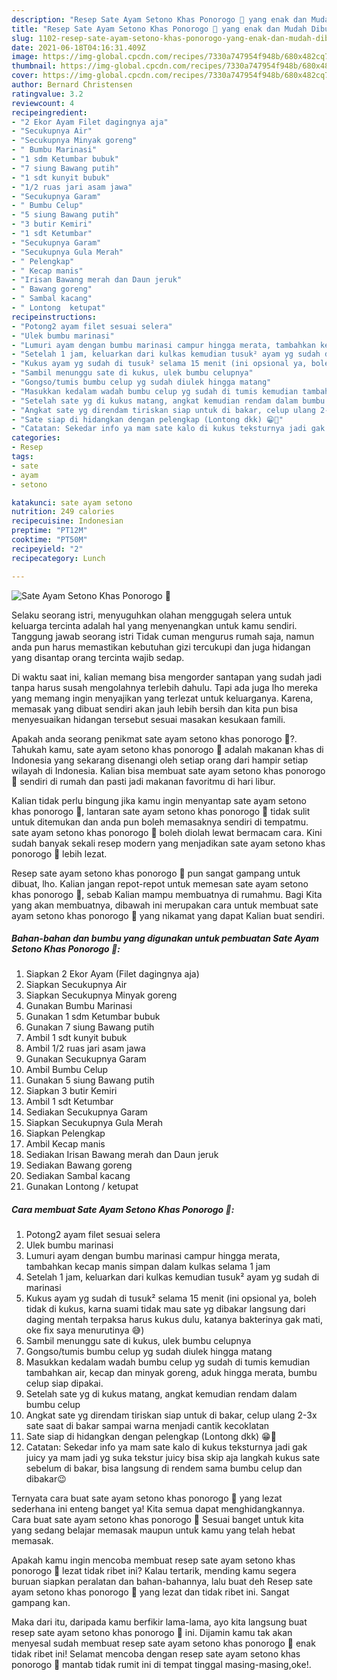 ```yaml
---
description: "Resep Sate Ayam Setono Khas Ponorogo 🐯 yang enak dan Mudah Dibuat"
title: "Resep Sate Ayam Setono Khas Ponorogo 🐯 yang enak dan Mudah Dibuat"
slug: 1102-resep-sate-ayam-setono-khas-ponorogo-yang-enak-dan-mudah-dibuat
date: 2021-06-18T04:16:31.409Z
image: https://img-global.cpcdn.com/recipes/7330a747954f948b/680x482cq70/sate-ayam-setono-khas-ponorogo-🐯-foto-resep-utama.jpg
thumbnail: https://img-global.cpcdn.com/recipes/7330a747954f948b/680x482cq70/sate-ayam-setono-khas-ponorogo-🐯-foto-resep-utama.jpg
cover: https://img-global.cpcdn.com/recipes/7330a747954f948b/680x482cq70/sate-ayam-setono-khas-ponorogo-🐯-foto-resep-utama.jpg
author: Bernard Christensen
ratingvalue: 3.2
reviewcount: 4
recipeingredient:
- "2 Ekor Ayam Filet dagingnya aja"
- "Secukupnya Air"
- "Secukupnya Minyak goreng"
- " Bumbu Marinasi"
- "1 sdm Ketumbar bubuk"
- "7 siung Bawang putih"
- "1 sdt kunyit bubuk"
- "1/2 ruas jari asam jawa"
- "Secukupnya Garam"
- " Bumbu Celup"
- "5 siung Bawang putih"
- "3 butir Kemiri"
- "1 sdt Ketumbar"
- "Secukupnya Garam"
- "Secukupnya Gula Merah"
- " Pelengkap"
- " Kecap manis"
- "Irisan Bawang merah dan Daun jeruk"
- " Bawang goreng"
- " Sambal kacang"
- " Lontong  ketupat"
recipeinstructions:
- "Potong2 ayam filet sesuai selera"
- "Ulek bumbu marinasi"
- "Lumuri ayam dengan bumbu marinasi campur hingga merata, tambahkan kecap manis simpan dalam kulkas selama 1 jam"
- "Setelah 1 jam, keluarkan dari kulkas kemudian tusuk² ayam yg sudah di marinasi"
- "Kukus ayam yg sudah di tusuk² selama 15 menit (ini opsional ya, boleh tidak di kukus, karna suami tidak mau sate yg dibakar langsung dari daging mentah terpaksa harus kukus dulu, katanya bakterinya gak mati, oke fix saya menurutinya 😅)"
- "Sambil menunggu sate di kukus, ulek bumbu celupnya"
- "Gongso/tumis bumbu celup yg sudah diulek hingga matang"
- "Masukkan kedalam wadah bumbu celup yg sudah di tumis kemudian tambahkan air, kecap dan minyak goreng, aduk hingga merata, bumbu celup siap dipakai."
- "Setelah sate yg di kukus matang, angkat kemudian rendam dalam bumbu celup"
- "Angkat sate yg direndam tiriskan siap untuk di bakar, celup ulang 2-3x sate saat di bakar sampai warna menjadi cantik kecoklatan"
- "Sate siap di hidangkan dengan pelengkap (Lontong dkk) 😁🤤"
- "Catatan: Sekedar info ya mam sate kalo di kukus teksturnya jadi gak juicy ya mam jadi yg suka tekstur juicy bisa skip aja langkah kukus sate sebelum di bakar, bisa langsung di rendem sama bumbu celup dan dibakar😉"
categories:
- Resep
tags:
- sate
- ayam
- setono

katakunci: sate ayam setono 
nutrition: 249 calories
recipecuisine: Indonesian
preptime: "PT12M"
cooktime: "PT50M"
recipeyield: "2"
recipecategory: Lunch

---
```



![Sate Ayam Setono Khas Ponorogo 🐯](https://img-global.cpcdn.com/recipes/7330a747954f948b/680x482cq70/sate-ayam-setono-khas-ponorogo-🐯-foto-resep-utama.jpg)

Selaku seorang istri, menyuguhkan olahan menggugah selera untuk keluarga tercinta adalah hal yang menyenangkan untuk kamu sendiri. Tanggung jawab seorang istri Tidak cuman mengurus rumah saja, namun anda pun harus memastikan kebutuhan gizi tercukupi dan juga hidangan yang disantap orang tercinta wajib sedap.

Di waktu  saat ini, kalian memang bisa mengorder santapan yang sudah jadi tanpa harus susah mengolahnya terlebih dahulu. Tapi ada juga lho mereka yang memang ingin menyajikan yang terlezat untuk keluarganya. Karena, memasak yang dibuat sendiri akan jauh lebih bersih dan kita pun bisa menyesuaikan hidangan tersebut sesuai masakan kesukaan famili. 



Apakah anda seorang penikmat sate ayam setono khas ponorogo 🐯?. Tahukah kamu, sate ayam setono khas ponorogo 🐯 adalah makanan khas di Indonesia yang sekarang disenangi oleh setiap orang dari hampir setiap wilayah di Indonesia. Kalian bisa membuat sate ayam setono khas ponorogo 🐯 sendiri di rumah dan pasti jadi makanan favoritmu di hari libur.

Kalian tidak perlu bingung jika kamu ingin menyantap sate ayam setono khas ponorogo 🐯, lantaran sate ayam setono khas ponorogo 🐯 tidak sulit untuk ditemukan dan anda pun boleh memasaknya sendiri di tempatmu. sate ayam setono khas ponorogo 🐯 boleh diolah lewat bermacam cara. Kini sudah banyak sekali resep modern yang menjadikan sate ayam setono khas ponorogo 🐯 lebih lezat.

Resep sate ayam setono khas ponorogo 🐯 pun sangat gampang untuk dibuat, lho. Kalian jangan repot-repot untuk memesan sate ayam setono khas ponorogo 🐯, sebab Kalian mampu membuatnya di rumahmu. Bagi Kita yang akan membuatnya, dibawah ini merupakan cara untuk membuat sate ayam setono khas ponorogo 🐯 yang nikamat yang dapat Kalian buat sendiri.

<!--inarticleads1-->

##### Bahan-bahan dan bumbu yang digunakan untuk pembuatan Sate Ayam Setono Khas Ponorogo 🐯:

1. Siapkan 2 Ekor Ayam (Filet dagingnya aja)
1. Siapkan Secukupnya Air
1. Siapkan Secukupnya Minyak goreng
1. Gunakan  Bumbu Marinasi
1. Gunakan 1 sdm Ketumbar bubuk
1. Gunakan 7 siung Bawang putih
1. Ambil 1 sdt kunyit bubuk
1. Ambil 1/2 ruas jari asam jawa
1. Gunakan Secukupnya Garam
1. Ambil  Bumbu Celup
1. Gunakan 5 siung Bawang putih
1. Siapkan 3 butir Kemiri
1. Ambil 1 sdt Ketumbar
1. Sediakan Secukupnya Garam
1. Siapkan Secukupnya Gula Merah
1. Siapkan  Pelengkap
1. Ambil  Kecap manis
1. Sediakan Irisan Bawang merah dan Daun jeruk
1. Sediakan  Bawang goreng
1. Sediakan  Sambal kacang
1. Gunakan  Lontong / ketupat




<!--inarticleads2-->

##### Cara membuat Sate Ayam Setono Khas Ponorogo 🐯:

1. Potong2 ayam filet sesuai selera
1. Ulek bumbu marinasi
1. Lumuri ayam dengan bumbu marinasi campur hingga merata, tambahkan kecap manis simpan dalam kulkas selama 1 jam
1. Setelah 1 jam, keluarkan dari kulkas kemudian tusuk² ayam yg sudah di marinasi
1. Kukus ayam yg sudah di tusuk² selama 15 menit (ini opsional ya, boleh tidak di kukus, karna suami tidak mau sate yg dibakar langsung dari daging mentah terpaksa harus kukus dulu, katanya bakterinya gak mati, oke fix saya menurutinya 😅)
1. Sambil menunggu sate di kukus, ulek bumbu celupnya
1. Gongso/tumis bumbu celup yg sudah diulek hingga matang
1. Masukkan kedalam wadah bumbu celup yg sudah di tumis kemudian tambahkan air, kecap dan minyak goreng, aduk hingga merata, bumbu celup siap dipakai.
1. Setelah sate yg di kukus matang, angkat kemudian rendam dalam bumbu celup
1. Angkat sate yg direndam tiriskan siap untuk di bakar, celup ulang 2-3x sate saat di bakar sampai warna menjadi cantik kecoklatan
1. Sate siap di hidangkan dengan pelengkap (Lontong dkk) 😁🤤
1. Catatan: Sekedar info ya mam sate kalo di kukus teksturnya jadi gak juicy ya mam jadi yg suka tekstur juicy bisa skip aja langkah kukus sate sebelum di bakar, bisa langsung di rendem sama bumbu celup dan dibakar😉




Ternyata cara buat sate ayam setono khas ponorogo 🐯 yang lezat sederhana ini enteng banget ya! Kita semua dapat menghidangkannya. Cara buat sate ayam setono khas ponorogo 🐯 Sesuai banget untuk kita yang sedang belajar memasak maupun untuk kamu yang telah hebat memasak.

Apakah kamu ingin mencoba membuat resep sate ayam setono khas ponorogo 🐯 lezat tidak ribet ini? Kalau tertarik, mending kamu segera buruan siapkan peralatan dan bahan-bahannya, lalu buat deh Resep sate ayam setono khas ponorogo 🐯 yang lezat dan tidak ribet ini. Sangat gampang kan. 

Maka dari itu, daripada kamu berfikir lama-lama, ayo kita langsung buat resep sate ayam setono khas ponorogo 🐯 ini. Dijamin kamu tak akan menyesal sudah membuat resep sate ayam setono khas ponorogo 🐯 enak tidak ribet ini! Selamat mencoba dengan resep sate ayam setono khas ponorogo 🐯 mantab tidak rumit ini di tempat tinggal masing-masing,oke!.

